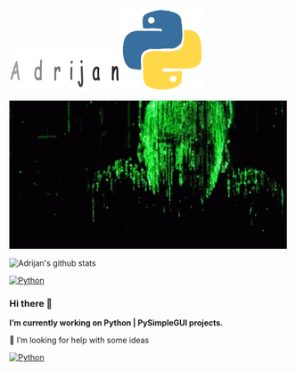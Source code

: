 ![Adrijan](9.gif)![Python](giphy.gif)


![Adrijan](ten.gif)


![Adrijan's github stats](https://github-readme-stats.vercel.app/api?username=adrijano&show_icons=true)



 

[![Python](https://img.shields.io/pypi/pyversions/PySimpleGUI?style=plastic)](https://www.python.org/downloads/)

### Hi there 👋

**I’m currently working on Python | PySimpleGUI projects.**

🤔 I’m looking for help with some ideas

[![Python](https://img.shields.io/badge/facebook-adrijan-blue)](https://www.facebook.com/adrijan.petek.750/)

<!--
**adrijano/adrijano** is a ✨ _special_ ✨ repository because its `README.md` (this file) appears on your GitHub profile.

Here are some ideas to get you started:

- 🔭 I’m currently working on ...
- 🌱 I’m currently learning ...
- 👯 I’m looking to collaborate on ...
- 🤔 I’m looking for help with ...
- 💬 Ask me about ...
- 📫 How to reach me: ...
- 😄 Pronouns: ...
- ⚡ Fun fact: ...
-->
